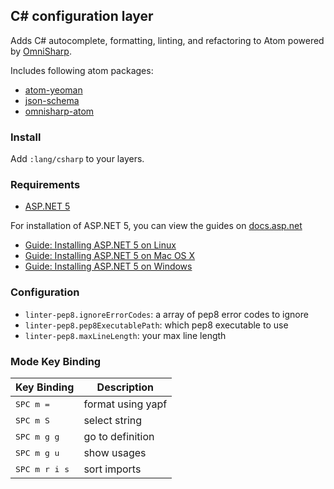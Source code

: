 ## C# configuration layer

Adds C# autocomplete, formatting, linting, and refactoring to Atom powered by
[OmniSharp](http://www.omnisharp.net/).

Includes following atom packages:

* [atom-yeoman](https://atom.io/packages/atom-yeoman)
* [json-schema](https://atom.io/packages/json-schema)
* [omnisharp-atom](https://atom.io/packages/omnisharp-atom)

### Install

Add `:lang/csharp` to your layers.

### Requirements

- [ASP.NET 5](https://github.com/aspnet/Home)

For installation of ASP.NET 5, you can view the guides on [docs.asp.net](docs.asp.net)

* [Guide: Installing ASP.NET 5 on Linux](http://docs.asp.net/en/latest/getting-started/installing-on-mac.html)
* [Guide: Installing ASP.NET 5 on Mac OS X](http://docs.asp.net/en/latest/getting-started/installing-on-linux.html)
* [Guide: Installing ASP.NET 5 on Windows](http://docs.asp.net/en/latest/getting-started/installing-on-windows.html)

### Configuration
- `linter-pep8.ignoreErrorCodes`: a array of pep8 error codes to ignore
- `linter-pep8.pep8ExecutablePath`: which pep8 executable to use
- `linter-pep8.maxLineLength`: your max line length

### Mode Key Binding

| Key Binding            | Description       |
|------------------------|-------------------|
| <kbd>SPC m =</kbd>     | format using yapf |
| <kbd>SPC m S</kbd>     | select string     |
| <kbd>SPC m g g</kbd>   | go to definition  |
| <kbd>SPC m g u</kbd>   | show usages       |
| <kbd>SPC m r i s</kbd> | sort imports      |
